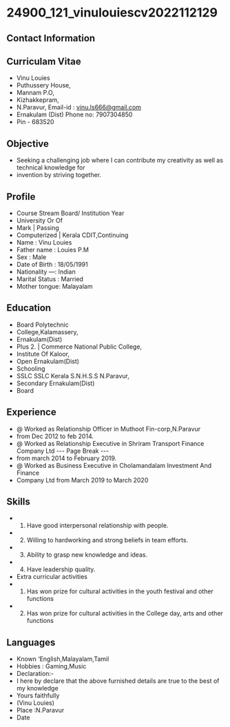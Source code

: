 # 24900_121_vinulouiescv2022112129

## Contact Information



## Curriculam Vitae

* Vinu Louies
* Puthussery House,
* Mannam P.O,
* Kizhakkepram,
* N.Paravur, Email-id : vinu.ls666@gmail.com
* Ernakulam (Dist) Phone no: 7907304850
* Pin - 683520


## Objective

* Seeking a challenging job where I can contribute my creativity as well as technical knowledge for
* invention by striving together.


## Profile

* Course Stream Board/ Institution Year
* University Or Of
* Mark | Passing
* Computerized | Kerala CDIT,Continuing
* Name : Vinu Louies
* Father name : Louies P.M
* Sex : Male
* Date of Birth : 18/05/1991
* Nationality —: Indian
* Marital Status : Married
* Mother tongue: Malayalam


## Education

* Board Polytechnic
* College,Kalamassery,
* Ernakulam(Dist)
* Plus 2. | Commerce National Public College,
* Institute Of Kaloor,
* Open Ernakulam(Dist)
* Schooling
* SSLC SSLC Kerala S.N.H.S.S N.Paravur,
* Secondary Ernakulam(Dist)
* Board


## Experience

* @ Worked as Relationship Officer in Muthoot Fin-corp,N.Paravur
* from Dec 2012 to feb 2014.
* @ Worked as Relationship Executive in Shriram Transport Finance Company Ltd
--- Page Break ---
* from march 2014 to February 2019.
* @ Worked as Business Executive in Cholamandalam Investment And Finance
* Company Ltd from March 2019 to March 2020


## Skills

* 1. Have good interpersonal relationship with people.
* 2. Willing to hardworking and strong beliefs in team efforts.
* 3. Ability to grasp new knowledge and ideas.
* 4. Have leadership quality.
* Extra curricular activities
* 1. Has won prize for cultural activities in the youth festival and other functions
* 2. Has won prize for cultural activities in the College day, arts and other functions


## Languages

* Known ‘English,Malayalam,Tamil
* Hobbies : Gaming,Music
* Declaration:-
* I here by declare that the above furnished details are true to the best of my knowledge
* Yours faithfully
* (Vinu Louies)
* Place :N.Paravur
* Date

